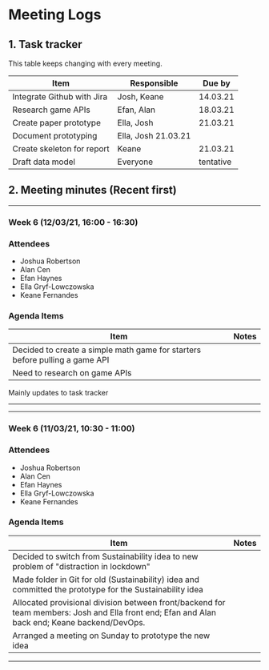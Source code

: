 # Meeting Logs

## 1. Task tracker

This table keeps changing with every meeting.

Item  | Responsible | Due by |
----  | ----        | ---- |
Integrate Github with Jira| Josh, Keane    | 14.03.21 |
Research game APIs        | Efan, Alan     | 18.03.21 |
Create paper prototype    | Ella, Josh     | 21.03.21 |
Document prototyping    | Ella, Josh    21.03.21
Create skeleton for report| Keane			   | 21.03.21 |
Draft data model          | Everyone       | tentative|

## 2. Meeting minutes (Recent first)

___

### Week 6 (12/03/21, 16:00 - 16:30)  

### Attendees
- Joshua Robertson
- Alan Cen
- Efan Haynes
- Ella Gryf-Lowczowska
- Keane Fernandes

### Agenda Items

Item | Notes
---- | ----
Decided to create a simple math game for starters before pulling a game API |
Need to research on game APIs |
Mainly updates to task tracker

___

___

### Week 6 (11/03/21, 10:30 - 11:00)  

### Attendees
- Joshua Robertson
- Alan Cen
- Efan Haynes
- Ella Gryf-Lowczowska
- Keane Fernandes

### Agenda Items

Item | Notes
---- | ----
Decided to switch from Sustainability idea to new problem of "distraction in lockdown" |
Made folder in Git for old (Sustainability) idea and committed the prototype for the Sustainability idea |
Allocated provisional division between front/backend for team members: Josh and Ella front end; Efan and Alan back end; Keane backend/DevOps. |
Arranged a meeting on Sunday to prototype the new idea |

___

